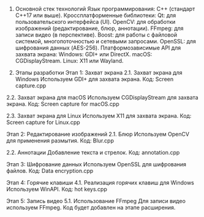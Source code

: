 1. Основной стек технологий
Язык программирования: C++ (стандарт C++17 или выше).
Кроссплатформенные библиотеки:
Qt: для пользовательского интерфейса (UI).
OpenCV: для обработки изображений (редактирование, блюр, аннотации).
FFmpeg: для записи видео (в перспективе).
Boost: для работы с файловой системой, многопоточностью и сетевыми запросами.
OpenSSL: для шифрования данных (AES-256).
Платформозависимые API для захвата экрана:
Windows: GDI+ или DirectX.
macOS: CGDisplayStream.
Linux: X11 или Wayland.

2. Этапы разработки
Этап 1: Захват экрана
2.1. Захват экрана для Windows
Используем GDI+ для захвата экрана. Код:
Screen capture.cpp



2.2. Захват экрана для macOS
Используем CGDisplayStream для захвата экрана. Код:
Screen capture for macOS.cpp


2.3. Захват экрана для Linux
Используем X11 для захвата экрана. Код:
Screen capture for Linux.cpp


Этап 2: Редактирование изображений
2.1. Блюр
Используем OpenCV для применения размытия. Код:
Blur.cpp


2.2. Аннотации
Добавление текста и стрелок. Код:
annotation.cpp


Этап 3: Шифрование данных
Используем OpenSSL для шифрования файлов. Код:
Data encryption.cpp


Этап 4: Горячие клавиши
4.1. Реализация горячих клавиш для Windows
Используем WinAPI. Код:
hot keys.cpp


Этап 5: Запись видео
5.1. Использование FFmpeg
Для записи видео используем FFmpeg. Код будет добавлен на этапе расширения.

